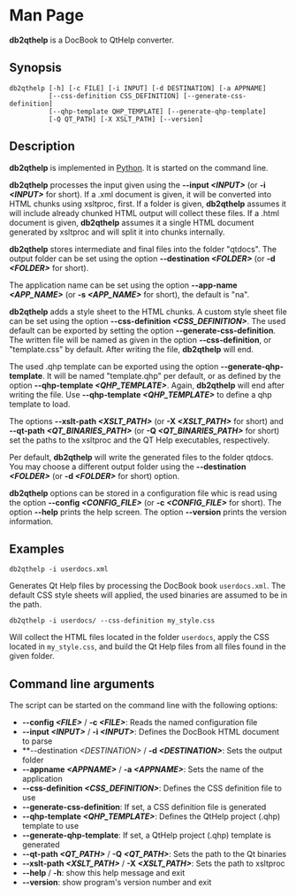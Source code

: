 # Man Page

**db2qthelp** is a DocBook to QtHelp converter. 

## Synopsis

```console
db2qthelp [-h] [-c FILE] [-i INPUT] [-d DESTINATION] [-a APPNAME]
          [--css-definition CSS_DEFINITION] [--generate-css-definition]
          [--qhp-template QHP_TEMPLATE] [--generate-qhp-template]
          [-Q QT_PATH] [-X XSLT_PATH] [--version]
```

## Description

**db2qthelp** is implemented in [Python](https://www.python.org/). It is started on the command line.

**db2qthelp** processes the input given using the **--input *&lt;INPUT&gt;*** (or **-i *&lt;INPUT&gt;*** for short). If a .xml document is given, it will be converted into HTML chunks using xsltproc, first. If a folder is given, **db2qthelp** assumes it will include already chunked HTML output will collect these files. If a .html document is given, **db2qthelp** assumes it a single HTML document generated by xsltproc and will split it into chunks internally.

**db2qthelp** stores intermediate and final files into the folder "qtdocs". The output folder can be set using the option **--destination *&lt;FOLDER&gt;*** (or **-d *&lt;FOLDER&gt;*** for short).

The application name can be set using the option **--app-name *&lt;APP_NAME&gt;*** (or **-s *&lt;APP_NAME&gt;*** for short), the default is "na".

**db2qthelp** adds a style sheet to the HTML chunks. A custom style sheet file can be set using the option **--css-definition *&lt;CSS_DEFINITION&gt;***. The used default can be exported by setting the option **--generate-css-definition**. The written file will be named as given in the option **--css-definition**, or "template.css" by default. After writing the file, **db2qthelp** will end.

The used .qhp template can be exported using the option **--generate-qhp-template**. It will be named "template.qhp" per default, or as defined by the option **--qhp-template *&lt;QHP_TEMPLATE&gt;***. Again, **db2qthelp** will end after writing the file. Use **--qhp-template *&lt;QHP_TEMPLATE&gt;*** to define a qhp template to load.

The options **--xslt-path *&lt;XSLT_PATH&gt;*** (or **-X *&lt;XSLT_PATH&gt;*** for short) and **--qt-path *&lt;QT_BINARIES_PATH&gt;*** (or **-Q *&lt;QT_BINARIES_PATH&gt;*** for short) set the paths to the xsltproc and the QT Help executables, respectively.

Per default, **db2qthelp** will write the generated files to the folder qtdocs. You may choose a different output folder using the __--destination _&lt;FOLDER&gt;___ (or __-d _&lt;FOLDER&gt;___ for short) option.

**db2qthelp** options can be stored in a configuration file whic is read using the option **--config *&lt;CONFIG_FILE&gt;*** (or **-c *&lt;CONFIG_FILE&gt;*** for short). The option **--help** prints the help screen. The option **--version** prints the version information.


## Examples

```shell
db2qthelp -i userdocs.xml
```

Generates Qt Help files by processing the DocBook book ```userdocs.xml```. The default CSS style sheets will applied, the used binaries are assumed to be in the path.

```shell
db2qthelp -i userdocs/ --css-definition my_style.css
```

Will collect the HTML files located in the folder ```userdocs```, apply the CSS located in ```my_style.css```, and build the Qt Help files from all files found in the given folder.


## Command line arguments

The script can be started on the command line with the following options:

* **--config *&lt;FILE&gt;*** / **-c *&lt;FILE&gt;***: Reads the named configuration file
* **--input *&lt;INPUT&gt;*** / **-i *&lt;INPUT&gt;***: Defines the DocBook HTML document to parse
* **--destination *&lt;DESTINATION&gt;* / **-d *&lt;DESTINATION&gt;***: Sets the output folder
* **--appname *&lt;APPNAME&gt;*** / **-a *&lt;APPNAME&gt;***: Sets the name of the application
* **--css-definition *&lt;CSS_DEFINITION&gt;***: Defines the CSS definition file to use
* **--generate-css-definition**: If set, a CSS definition file is generated
* **--qhp-template *&lt;QHP_TEMPLATE&gt;***: Defines the QtHelp project (.qhp) template to use
* **--generate-qhp-template**: If set, a QtHelp project (.qhp) template is generated
* **--qt-path *&lt;QT_PATH&gt;*** / **-Q *&lt;QT_PATH&gt;***: Sets the path to the Qt binaries
* **--xslt-path *&lt;XSLT_PATH&gt;*** / **-X *&lt;XSLT_PATH&gt;***: Sets the path to xsltproc
* **--help** / **-h**: show this help message and exit
* **--version**: show program's version number and exit
